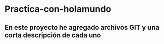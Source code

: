 # Practica-con-holamundo
## En este proyecto he agregado archivos GIT y una corta descripción de cada uno
